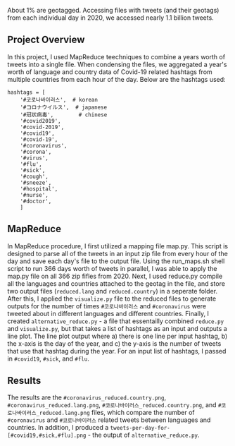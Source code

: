 About 1% are geotagged. Accessing files with tweets (and their geotags) from each individual day in 2020, we accessed nearly 1.1 billion tweets.

## Project Overview
In this project, I used MapReduce teechniques to combine a years worth of tweets into a single file. When condensing the files, we aggregated a year's worth of language and country data of Covid-19 related hashtags from multiple countries from each hour of the day. Below are the hashtags used:

```
hashtags = [
    '#코로나바이러스',  # korean
    '#コロナウイルス',  # japanese
    '#冠状病毒',        # chinese
    '#covid2019',
    '#covid-2019',
    '#covid19',
    '#covid-19',
    '#coronavirus',
    '#corona',
    '#virus',
    '#flu',
    '#sick',
    '#cough',
    '#sneeze',
    '#hospital',
    '#nurse',
    '#doctor',
    ]
```

## MapReduce
In MapReduce procedure, I first utilized a mapping file map.py. This script is designed to parse all of the tweets in an input zip file from every hour of the day and save each day's file to the output file. Using the run_maps.sh shell script to run 366 days worth of tweets in parallel, I was able to apply the map.py file on all 366 zip fifles from 2020. Next, I used reduce.py compile all the languages and countries attached to the geotag in the file, and store two output files (`reduced.lang` and `reduced.country`) in a seperate folder. After this, I applied the `visualize.py` file to the reduced files to generate outputs for the number of times `#코로나바이러스` and `#coronavirus` were tweeted about in different languages and different countries. Finally, I created `alternative_reduce.py` - a file that essentailly combined `reduce.py` and `visualize.py`, but that takes a list of hashtags as an input and outputs a line plot. The line plot output  where a) there is one line per input hashtag, b) the x-axis is the day of the year, and c) the y-axis is the number of tweets that use that hashtag during the year. For an input list of hashtags, I passed in `#covid19`, `#sick`, and `#flu`. 

## Results
The results are the `#coronavirus_reduced.country.png`, `#coronavirus_reduced.lang.png`, `#코로나바이러스_reduced.country.png`, and `#코로나바이러스_reduced.lang.png` files, which compare the number of `#coronavirus` and `#코로나바이러스` related tweets between languages and countries. In addition, I produced a `tweets-per-day-for-[#covid19,#sick,#flu].png` - the output of `alternative_reduce.py`. 
